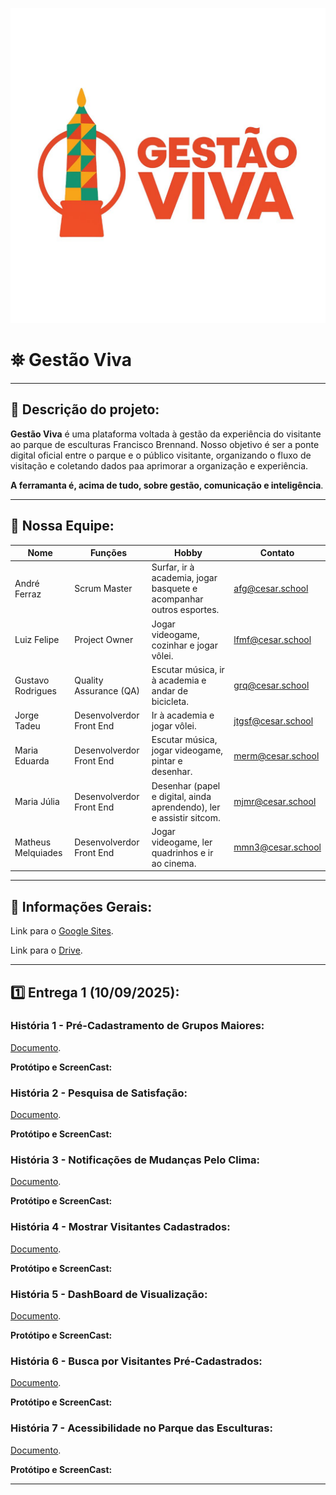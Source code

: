 ![Logo do Projeto](./assets/logo.jpg)

# ⛯ Gestão Viva

---

## 🎯 Descrição do projeto:
**Gestão Viva** é uma plataforma voltada à gestão da experiência do visitante ao parque de esculturas Francisco Brennand.
Nosso objetivo é ser a ponte digital oficial entre o parque e o público visitante, organizando o fluxo de visitação e coletando dados paa aprimorar a organização e experiência.  

**A ferramanta é, acima de tudo, sobre gestão, comunicação e inteligência**.

---

## 👥 Nossa Equipe:
| Nome             | Funções | Hobby                                                                 | Contato |
|------------------|---------|-----------------------------------------------------------------------|---------|
| André Ferraz     | Scrum Master| Surfar, ir à academia, jogar basquete e acompanhar outros esportes.  |afg@cesar.school     |
| Luiz Felipe      |Project Owner| Jogar videogame, cozinhar e jogar vôlei.                             | lfmf@cesar.school      |
| Gustavo Rodrigues|Quality Assurance (QA)| Escutar música, ir à academia e andar de bicicleta.                  | grq@cesar.school     |
| Jorge Tadeu      |Desenvolverdor Front End| Ir à academia e jogar vôlei.                                         |jtgsf@cesar.school     |
| Maria Eduarda    |Desenvolverdor Front End| Escutar música, jogar videogame, pintar e desenhar.                  | merm@cesar.school    |
| Maria Júlia      |Desenvolverdor Front End| Desenhar (papel e digital, ainda aprendendo), ler e assistir sitcom. | mjmr@cesar.school     |
| Matheus Melquiades |Desenvolverdor Front End| Jogar videogame, ler quadrinhos e ir ao cinema.                      | mmn3@cesar.school     |

---

## 🔗 Informações Gerais:

Link para o [Google Sites](https://sites.google.com/cesar.school/recentro/p%C3%A1gina-inicial).

Link para o [Drive](https://drive.google.com/drive/folders/1U2QRjp5EYA9rwZE-oSNO-anGpi1oldjQ?usp=sharing).

---

## 1️⃣ Entrega 1 (10/09/2025):

### História 1 - Pré-Cadastramento de Grupos Maiores:
[Documento](https://docs.google.com/document/d/1O3XCBSFGcOWAzO02Hj76zTlmjclowfFLRUYRtmHPWO8/edit?usp=sharing).

**Protótipo e ScreenCast:**


### História 2 - Pesquisa de Satisfação:
[Documento](https://docs.google.com/document/d/1-XJaAeeuDCQdH_Fsa_rVDQV3C8qHujb6l_nacyLILQA/edit?usp=sharing).

**Protótipo e ScreenCast:**


### História 3 - Notificações de Mudanças Pelo Clima:
[Documento](https://docs.google.com/document/d/1Bg07OvdYBB-QY06ng9sI0KQ6aVSMsELCKXf1Mgg0r5w/edit?usp=sharing).

**Protótipo e ScreenCast:**


### História 4 - Mostrar Visitantes Cadastrados:
[Documento](https://docs.google.com/document/d/1Z_QucY-Nkrokc6nyTHMMWR_MUT6pEuJd4XxVFVaHzQ4/edit?usp=sharing).

**Protótipo e ScreenCast:**


### História 5 - DashBoard de Visualização:
[Documento](https://docs.google.com/document/d/1OJyBRyiua2FPd069q5BTnX6WAjHapRpxr8jQKkxNM3A/edit?usp=sharing).

**Protótipo e ScreenCast:**


### História 6 - Busca por Visitantes Pré-Cadastrados:
[Documento](https://docs.google.com/document/d/1HQafALj0o4WjCAEuzkAeYNgiezR8xqphJeWFZoc57xI/edit?usp=sharing).

**Protótipo e ScreenCast:**


### História 7 - Acessibilidade no Parque das Esculturas:
[Documento](https://docs.google.com/document/d/1f5ztoESUGCJT14r35-CQPm30vOouCAfoKymkx7YnDwo/edit?usp=sharing).

**Protótipo e ScreenCast:**


---